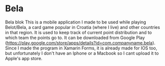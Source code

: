 # Bela
Bela blok
This is a mobile application I made to be used while playing Belot/Bela, a card game popular in Croatia (where I live) and other countries in 
that region. It is used to keep track of current point distribution and to which team the points go to. It can be downloaded from Google 
Play (https://play.google.com/store/apps/details?id=com.companyname.bela). Since I made the program in Xamarin Forms, it is already made for IOS 
too, but unfortunately I don't have an Iphone or a Macbook so I cant upload it to Apple's app store.
